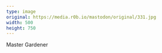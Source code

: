 ```yaml
---
type: image
original: https://media.r0b.io/mastodon/original/331.jpg
width: 500
height: 750
---
```


Master Gardener
